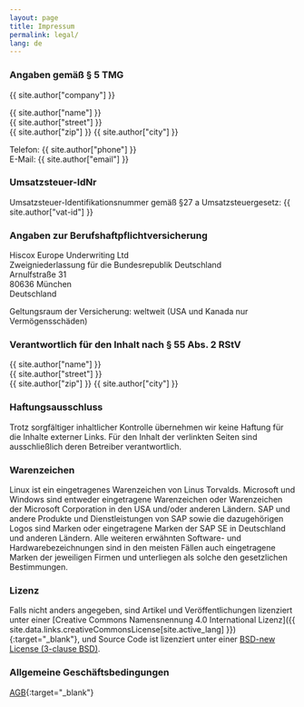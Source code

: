 ```yaml
---
layout: page
title: Impressum
permalink: legal/
lang: de
---
```


### Angaben gemäß § 5 TMG

{{ site.author["company"] }}

{{ site.author["name"] }}  
{{ site.author["street"] }}  
{{ site.author["zip"] }} {{ site.author["city"] }}

Telefon: {{ site.author["phone"] }}  
E-Mail: {{ site.author["email"] }}

### Umsatzsteuer-IdNr

Umsatzsteuer-Identifikationsnummer gemäß §27 a Umsatzsteuergesetz: {{ site.author["vat-id"] }}

### Angaben zur Berufshaftpflichtversicherung

Hiscox Europe Underwriting Ltd  
Zweigniederlassung für die Bundesrepublik Deutschland  
Arnulfstraße 31  
80636 München  
Deutschland

Geltungsraum der Versicherung: weltweit (USA und Kanada nur Vermögensschäden)

### Verantwortlich für den Inhalt nach § 55 Abs. 2 RStV

{{ site.author["name"] }}  
{{ site.author["street"] }}  
{{ site.author["zip"] }} {{ site.author["city"] }}  

### Haftungsausschluss

Trotz sorgfältiger inhaltlicher Kontrolle übernehmen wir keine Haftung für die Inhalte externer Links. Für den Inhalt der verlinkten Seiten sind ausschließlich deren Betreiber verantwortlich.

### Warenzeichen

Linux ist ein eingetragenes Warenzeichen von Linus Torvalds. Microsoft und Windows sind entweder eingetragene Warenzeichen oder Warenzeichen der Microsoft Corporation in den USA und/oder anderen Ländern. SAP und andere Produkte und Dienstleistungen von SAP sowie die dazugehörigen Logos sind Marken oder eingetragene Marken der SAP SE in Deutschland und anderen Ländern. Alle weiteren erwähnten Software- und Hardwarebezeichnungen sind in den meisten Fällen auch eingetragene Marken der jeweiligen Firmen und unterliegen als solche den gesetzlichen Bestimmungen.

### Lizenz

Falls nicht anders angegeben, sind Artikel und Veröffentlichungen lizenziert unter einer [Creative Commons Namensnennung 4.0 International Lizenz]({{ site.data.links.creativeCommonsLicense[site.active_lang] }}){:target="_blank"}, und Source Code ist lizenziert unter einer [BSD-new License (3-clause BSD)](/license).

### Allgemeine Geschäftsbedingungen

[AGB](/roeper.biz-AGB.pdf){:target="_blank"}
